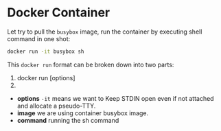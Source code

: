 # Docker Container

Let try to pull the `busybox` image, run the container by executing shell command in one shot:

```bash
docker run -it busybox sh
```

This `docker run` format can be broken down into two parts:

1. docker run [options]
2. <image> <command>

- **options** `-it` means we want to Keep STDIN open even if not attached and allocate a pseudo-TTY.
- **image** we are using container busybox image.
- **command** running the sh command
